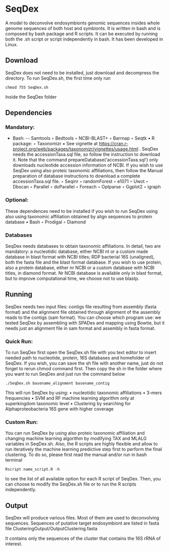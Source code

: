 # SeqDex

A model to deconvolve endosymbionts genomic sequences insides whole genome sequences of both host and symbionts. It is written in bash and is composed by bash package and R scripts. It can be executed by running both the .sh script or script independently in bash. It has been developed in Linux.

## Download
SeqDex does not need to be installed, just download and decompress the directory. To run SeqDex.sh, the first time only run

    chmod 755 SeqDex.sh

Inside the SeqDex folder

## Dependencies

### Mandatory:
- Bash:
    -- Samtools
    ◦ Bedtools
    ◦ NCBI-BLAST+
    ◦ Barrnap
    ◦ Seqtk
• R package:
    ◦ Taxonomizr
        ▪ See vignette at https://cran.r-project.org/web/packages/taxonomizr/vignettes/usage.html . 
          SeqDex needs the accessionTaxa.sql file, so follow the instruction to download it. 
          Note that the command prepareDatabase(‘accessionTaxa.sql’) only downloads 
          nucleotide accession information of NCBI. If you wish to use SeqDex using also 
          proteic taxonomic affiliations, then follow the Manual preparation of database 
          instructions to download a complete accessionTaxa.sql file.
    ◦ Seqinr
    ◦ randomForest
    ◦ e1071
    ◦ Uwot
    ◦ Dbscan
    ◦ Parallel
    ◦ doParallel
    ◦ Foreach
    ◦ Optparse
    ◦ Ggplot2
    ◦ igraph

### Optional:

These dependences need to be installed if you wish to run SeqDex using also using taxonomic affiliation obtained by align 
sequences to protein database
• Bash
    ◦ Prodigal
    ◦ Diamond

### Databases

SeqDex needs databases to obtain taxonomic affiliations. In detail, two are mandatory: a nucleotidic database, 
either NCBI nt or a custom made database in blast format with NCBI titles; RDP bacterial 16S (unaligned), 
both the fasta file and the blast format database. If you wish to use protein, also a protein database, either nr NCBI or a 
custom database with NCBI titles, in diamond format. Nr NCBI database is available only in blast format, but to improve 
computational time, we choose not to use blastp. 

## Running

SeqDex needs two input files: contigs file resulting from assembly (fasta format)
and the alignment file obtained through alignment of the assembly reads to the contigs (sam format). 
You can choose which program use: we tested SeqDex by assembling with SPADes and mapping using Bowtie, but it needs just an 
alignment file in sam format and assembly in fasta format.

### Quick Run:

To run SeqDex first open the SeqDex.sh file with you text editor to insert needed path to nucleotide, protein, 16S databases and 
homefolder of SeqDex. If you wish, you can save the sh file with another name, just do not forget to rerun chmod command first.
Then copy the sh in the folder where you want to run SeqDex and just run the command below 

    ./SeqDex.sh basename_alignment basename_contig

This will run SeqDex by using:
    • nucleotidic taxonomic affiliations
    • 3-mers frequencies
    • SVM and RF machine learning algorithm only at superkingdom taxonomic level
    • Clustering by searching for Alphaproteobacteria 16S gene with higher coverage

### Custom Run:

You can run SeqDex by using also proteic taxonomic affiliation and changing machine learning algorithm by modifying TAX and MLALG
variables in SeqDex.sh. Also, the R scripts are highly flexible and allow to run iteratively the machine learning predictive step 
first to perform the final clustering. To do so, please first read the manual and/or run in bash terminal 
    
    Rscript name_script.R -h 
    
to see the list of all available option for each R script of SeqDex. 
Then, you can choose to modify the SeqDex.sh file or to run the R scripts independently.

## Output

SeqDex will produce various files. Most of them are used to deconvolving sequences. 
Sequences of putative target endosymbiont are listed in fasta file ClusteringOutput/OutputClustering.fasta

It contains only the sequences of the cluster that contains the 16S rRNA of interest.
